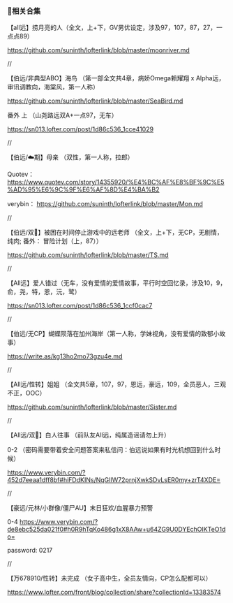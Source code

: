 ### 🦋相关合集


【all远】捞月亮的人（全文，上+下，GV男优设定，涉及97，107，87，27，一点点89）

https://github.com/suninth/lofterlink/blob/master/moonriver.md

//

【伯远/非典型ABO】海鸟 （第一部全文共4章，病娇Omega赖耀翔 x Alpha远，审讯调教向，海棠风，第一人称）

https://github.com/suninth/lofterlink/blob/master/SeaBird.md

番外 上 （山尧路远双A+一点97，无车）

https://sn013.lofter.com/post/1d86c536_1cce41029

//

【伯远/☁️期】母亲 （双性，第一人称，拉郎）

Quotev：https://www.quotev.com/story/14355920/%E4%BC%AF%E8%BF%9C%E5%AD%95%E6%9C%9F%E6%AF%8D%E4%BA%B2

verybin： https://github.com/suninth/lofterlink/blob/master/Mon.md

//

【伯远/双🌟】被困在时间停止游戏中的远老师 （全文，上+下，无CP，无剧情，纯肉; 番外： 冒险计划（上，87））

https://github.com/suninth/lofterlink/blob/master/TS.md


//

【All远】爱人错过（无车，没有爱情的爱情故事，平行时空回忆录，涉及10，9，俞，尧，特，恩，沅，鹭）

https://sn013.lofter.com/post/1d86c536_1ccf0cac7

//

【伯远/无CP】蝴蝶陨落在加州海岸（第一人称，学妹视角，没有爱情的致郁小故事）

https://write.as/kg13ho2mo73gzu4e.md

//

【All远/性转】姐姐 （全文共5章，107，97，恩远，豪远，109，全员恶人，三观不正，OOC）

https://github.com/suninth/lofterlink/blob/master/Sister.md

//

【All远/双🌟】白人往事 （前队友All远，纯属造谣请勿上升）

0-2 （密码需要带着安全问题答案来私信问：伯远说如果有时光机想回到什么时候）

https://www.verybin.com/?452d7eeaa1dff8bf#hiFDdKINs/NqGIlW72prnjXwkSDvLsER0my+zrT4XDE=

//

【豪远/元林/小群像/僵尸AU】末日狂欢/血腥暴力预警

0-4 https://www.verybin.com/?de8ebc525da021f0#h0R9hTqKo486g1xX8AAw+u64ZG9U0DYEchOIKTeO1do=

password: 0217

//

【万678910/性转】未完成 （女子高中生，全员友情向，CP怎么配都可以）

https://www.lofter.com/front/blog/collection/share?collectionId=13383574




